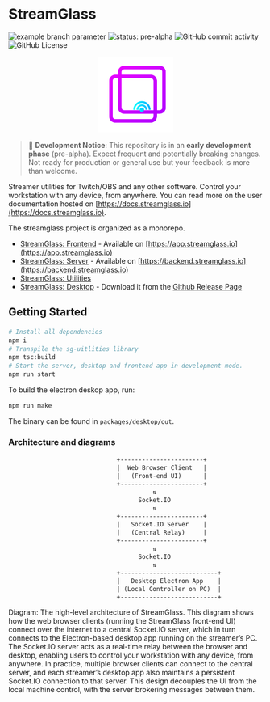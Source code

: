 # StreamGlass


![example branch parameter](https://github.com/ggcaponetto/streamglass/actions/workflows/main.yml/badge.svg?branch=main)
![status: pre-alpha](https://img.shields.io/badge/pre--alpha-active_development-green)
![GitHub commit activity](https://img.shields.io/github/commit-activity/m/ggcaponetto/streamglass)
![GitHub License](https://img.shields.io/github/license/ggcaponetto/streamglass)






<p align="center">
  <img src="./packages/frontend/public/assets/logo/logo-transparent.png" width="150" alt="Logo">
</p>

> 🚧 **Development Notice**: This repository is in an **early development phase** (pre-alpha). Expect frequent and potentially breaking changes. Not ready for production or general use but your feedback is more than welcome.

Streamer utilities for Twitch/OBS and any other software. Control your workstation with any device, from anywhere.
You can read more on the user documentation hosted on [https://docs.streamglass.io](https://docs.streamglass.io).

The streamglass project is organized as a monorepo.

- [StreamGlass: Frontend](./packages/frontend/README.md) - Available on [https://app.streamglass.io](https://app.streamglass.io)
- [StreamGlass: Server](./packages/server/README.md) - Available on [https://backend.streamglass.io](https://backend.streamglass.io)
- [StreamGlass: Utilities](./packages/sg-utilities/README.md)
- [StreamGlass: Desktop](./packages/desktop/README.md) - Download it from the [Github Release Page](https://github.com/ggcaponetto/streamglass/releases)

## Getting Started

```bash
# Install all dependencies
npm i
# Transpile the sg-uitlities library
npm tsc:build
# Start the server, desktop and frontend app in development mode.
npm run start
```

To build the electron deskop app, run:

```bash
npm run make
```

The binary can be found in `packages/desktop/out`.

### Architecture and diagrams

````text
                              +-----------------------+
                              |  Web Browser Client   |
                              |   (Front-end UI)      |
                              +-----------------------+
                                        ⇅
                                    Socket.IO
                                        ⇅
                              +-----------------------+
                              |   Socket.IO Server    |
                              |   (Central Relay)     |
                              +-----------------------+
                                        ⇅
                                    Socket.IO
                                        ⇅
                              +---------------------------+
                              |   Desktop Electron App    |
                              | (Local Controller on PC)  |
                              +---------------------------+
````

Diagram: The high-level architecture of StreamGlass. This diagram shows how the web browser clients (running the StreamGlass front-end UI) connect over the internet to a central Socket.IO server, which in turn connects to the Electron-based desktop app running on the streamer’s PC. The Socket.IO server acts as a real-time relay between the browser and desktop, enabling users to control your workstation with any device, from anywhere​.
In practice, multiple browser clients can connect to the central server, and each streamer’s desktop app also maintains a persistent Socket.IO connection to that server. This design decouples the UI from the local machine control, with the server brokering messages between them​.


